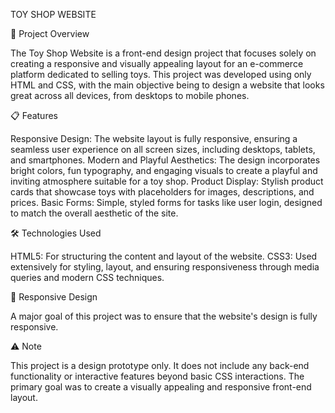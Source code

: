 TOY SHOP WEBSITE

🎨 Project Overview

The Toy Shop Website is a front-end design project that focuses solely on creating a responsive and visually appealing layout for an e-commerce platform dedicated to selling toys. 
This project was developed using only HTML and CSS, with the main objective being to design a website that looks great across all devices, from desktops to mobile phones.

📋 Features

Responsive Design: The website layout is fully responsive, ensuring a seamless user experience on all screen sizes, including desktops, tablets, and smartphones.
Modern and Playful Aesthetics: The design incorporates bright colors, fun typography, and engaging visuals to create a playful and inviting atmosphere suitable for a toy shop.
Product Display: Stylish product cards that showcase toys with placeholders for images, descriptions, and prices.
Basic Forms: Simple, styled forms for tasks like user login, designed to match the overall aesthetic of the site.

🛠️ Technologies Used

HTML5: For structuring the content and layout of the website.
CSS3: Used extensively for styling, layout, and ensuring responsiveness through media queries and modern CSS techniques.

📱 Responsive Design

A major goal of this project was to ensure that the website's design is fully responsive. 

⚠️ Note

This project is a design prototype only. It does not include any back-end functionality or interactive features beyond basic CSS interactions. 
The primary goal was to create a visually appealing and responsive front-end layout.
